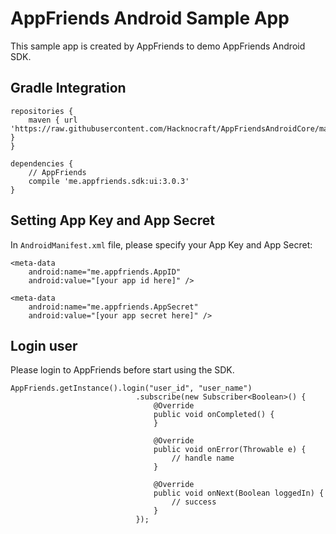 # AppFriends Android Sample App
This sample app is created by AppFriends to demo AppFriends Android SDK.

## Gradle Integration
```
repositories {
    maven { url 'https://raw.githubusercontent.com/Hacknocraft/AppFriendsAndroidCore/master/' }
}

dependencies {
    // AppFriends
    compile 'me.appfriends.sdk:ui:3.0.3'
}
```

## Setting App Key and App Secret
In `AndroidManifest.xml` file, please specify your App Key and App Secret:
```
<meta-data
    android:name="me.appfriends.AppID"
    android:value="[your app id here]" />

<meta-data
    android:name="me.appfriends.AppSecret"
    android:value="[your app secret here]" />
```

## Login user
Please login to AppFriends before start using the SDK.
```
AppFriends.getInstance().login("user_id", "user_name")
                            .subscribe(new Subscriber<Boolean>() {
                                @Override
                                public void onCompleted() {
                                }

                                @Override
                                public void onError(Throwable e) {
                                    // handle name
                                }

                                @Override
                                public void onNext(Boolean loggedIn) {
                                    // success
                                }
                            });
  ```

